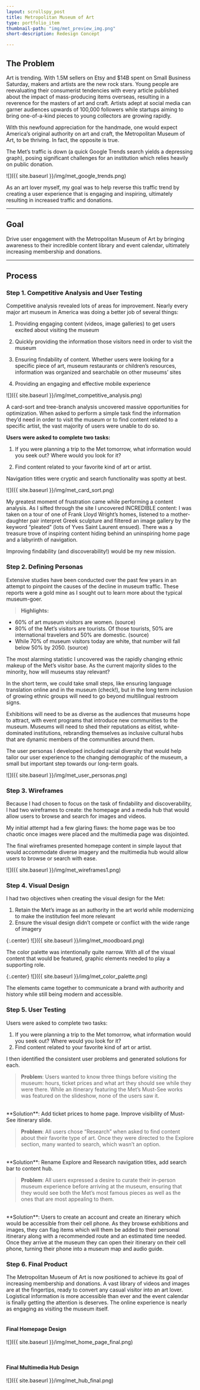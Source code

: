 ```yaml
---
layout: scrollspy_post
title: Metropolitan Museum of Art
type: portfolio_item
thumbnail-path: "img/met_preview_img.png"
short-description: Redesign Concept

---
```


## The Problem

Art is trending. With 1.5M sellers on Etsy and $14B spent on Small Business Saturday, makers and artists are the new rock stars. Young people are reevaluating their consumerist tendencies with every article published about the impact of mass-producing items overseas, resulting in a reverence for the masters of art and craft. Artists adept at social media can garner audiences upwards of 100,000 followers while startups aiming to bring one-of-a-kind pieces to young collectors are growing rapidly.

With this newfound appreciation for the handmade, one would expect America’s original authority on art and craft, the Metropolitan Museum of Art, to be thriving. In fact, the opposite is true.

The Met’s traffic is down (a quick Google Trends search yields a depressing graph), posing significant challenges for an institution which relies heavily on public donation.

![]({{ site.baseurl }}/img/met_google_trends.png)


As an art lover myself, my goal was to help reverse this traffic trend by creating a user experience that is engaging and inspiring, ultimately resulting in increased traffic and donations.

<hr>

## Goal

Drive user engagement with the Metropolitan Museum of Art by bringing awareness to their incredible content library and event calendar, ultimately increasing membership and donations.

<hr>

## Process 

### Step 1. Competitive Analysis and User Testing

Competitive analysis revealed lots of areas for improvement. Nearly every major art museum in America was doing a better job of several things: 

1. Providing engaging content (videos, image galleries) to get users excited about visiting the museum<br>

2. Quickly providing the information those visitors need in order to visit the museum<br>

3. Ensuring findability of content. Whether users were looking for a specific piece of art, museum restaurants or children’s resources, information was organized and searchable on other museums’ sites<br>

4. Providing an engaging and effective mobile experience<br>

![]({{ site.baseurl }}/img/met_competitive_analysis.png)

A card-sort and tree-branch analysis uncovered massive opportunities for optimization. When asked to perform a simple task find the information they’d need in order to visit the museum or to find content related to a specific artist, the vast majority of users were unable to do so.

**Users were asked to complete two tasks:**

1. If you were planning a trip to the Met tomorrow, what information would you seek out? Where would you look for it? <br>

2. Find content related to your favorite kind of art or artist.<br>

Navigation titles were cryptic and search functionality was spotty at best.

![]({{ site.baseurl }}/img/met_card_sort.png)

My greatest moment of frustration came while performing a content analysis. As I sifted through the site I uncovered INCREDIBLE content: I was taken on a tour of one of Frank Lloyd Wright’s homes, listened to a mother-daughter pair interpret Greek sculpture and filtered an image gallery by the keyword “pleated” (lots of Yves Saint Laurent ensued). There was a treasure trove of inspiring content hiding behind an uninspiring home page and a labyrinth of navigation.

Improving findability (and discoverability!) would be my new mission.

### Step 2. Defining Personas

Extensive studies have been conducted over the past few years in an attempt to pinpoint the causes of the decline in museum traffic. These reports were a gold mine as I sought out to learn more about the typical museum-goer.

>**Highlights:** <br>
-    60% of art museum visitors are women. (source)<br>
-    80% of the Met’s visitors are tourists. Of those tourists, 50% are international travelers and 50% are domestic. (source)<br>
-    While 70% of museum visitors today are white, that number will fall below 50% by 2050. (source)<br>

The most alarming statistic I uncovered was the rapidly changing ethnic makeup of the Met’s visitor base. As the current majority slides to the minority, how will museums stay relevant?

In the short term, we could take small steps, like ensuring language translation online and in the museum (check!), but in the long term inclusion of growing ethnic groups will need to go beyond multilingual restroom signs.

Exhibitions will need to be as diverse as the audiences that museums hope to attract, with event programs that introduce new communities to the museum. Museums will need to shed their reputations as elitist, white-dominated institutions, rebranding themselves as inclusive cultural hubs that are dynamic members of the communities around them.

The user personas I developed included racial diversity that would help tailor our user experience to the changing demographic of the museum, a small but important step towards our long-term goals.

![]({{ site.baseurl }}/img/met_user_personas.png)


### Step 3. Wireframes

Because I had chosen to focus on the task of findability and discoverability, I had two wireframes to create: the homepage and a media hub that would allow users to browse and search for images and videos.

My initial attempt had a few glaring flaws: the home page was be too chaotic once images were placed and the multimedia page was disjointed.

The final wireframes presented homepage content in simple layout that would accommodate diverse imagery and the multimedia hub would allow users to browse or search with ease.


![]({{ site.baseurl }}/img/met_wireframes1.png)

### Step 4. Visual Design

I had two objectives when creating the visual design for the Met:

1. Retain the Met’s image as an authority in the art world while modernizing to make the institution feel more relevant <br>
2. Ensure the visual design didn’t compete or conflict with the wide range of imagery<br>

{:.center}
![]({{ site.baseurl }}/img/met_moodboard.png)

The color palette was intentionally quite narrow. With all of the visual content that would be featured, graphic elements needed to play a supporting role.

{:.center}
![]({{ site.baseurl }}/img/met_color_palette.png)

The elements came together to communicate a brand with authority and history while still being modern and accessible.

### Step 5. User Testing

Users were asked to complete two tasks:

1. If you were planning a trip to the Met tomorrow, what information would you seek out? Where would you look for it?
2. Find content related to your favorite kind of art or artist.

I then identified the consistent user problems and generated solutions for each.

>**Problem**: Users wanted to know three things before visiting the museum: hours, ticket prices and what art they should see while they were there. While an itinerary featuring the Met’s Must-See works was featured on the slideshow, none of the users saw it.<br>
<br>
**Solution**: Add ticket prices to home page. Improve visibility of Must-See itinerary slide.

>**Problem**: All users chose “Research” when asked to find content about their favorite type of art. Once they were directed to the Explore section, many wanted to search, which wasn’t an option. <br>
<br>
**Solution**: Rename Explore and Research navigation titles, add search bar to content hub.

>**Problem**: All users expressed a desire to curate their in-person museum experience before arriving at the museum, ensuring that they would see both the Met’s most famous pieces as well as the ones that are most appealing to them.<br>
<br>
**Solution**: Users to create an account and create an itinerary which would be accessible from their cell phone. As they browse exhibitions and images, they can flag items which will them be added to their personal itinerary along with a recommended route and an estimated time needed. Once they arrive at the museum they can open their itinerary on their cell phone, turning their phone into a museum map and audio guide.

### Step 6. Final Product

The Metropolitan Museum of Art is now positioned to achieve its goal of increasing membership and donations. A vast library of videos and images are at the fingertips, ready to convert any casual visitor into an art lover. Logistical information is more accessible than ever and the event calendar is finally getting the attention is deserves. The online experience is nearly as engaging as visiting the museum itself.
<br>
<br>

#### Final Homepage Design


![]({{ site.baseurl }}/img/met_home_page_final.png)

<br>

#### Final Multimedia Hub Design


![]({{ site.baseurl }}/img/met_hub_final.png)
